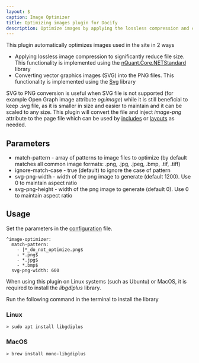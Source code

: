 ```yaml
---
layout: $
caption: Image Optimizer
title: Optimizing images plugin for Docify
description: Optimize images by applying the lossless compression and converting vector images to png
---
```

This plugin automatically optimizes images used in the site in 2 ways

* Applying lossless image compression to significantly reduce file size. This functionality is implemented using the [nQuant.Core.NETStandard](https://www.nuget.org/packages/nQuant.Core.NETStandard/) library
* Converting vector graphics images (SVG) into the PNG files. This functionality is implemented using the [Svg](https://www.nuget.org/packages/Svg/) library

SVG to PNG conversion is useful when SVG file is not supported (for example Open Graph image attribute *og:image*) while it is still beneficial to keep .svg file, as it is smaller in size and easier to maintain and it can be scaled to any size. This plugin will convert the file and inject *image-png* attribute to the page file which can be used by [includes](/includes/) or [layouts](/layouts/) as needed.

## Parameters

* match-pattern - array of patterns to image files to optimize (by default matches all common image formats: .png, .jpg, .jpeg, .bmp, .tif, .tiff)
* ignore-match-case - true (default) to ignore the case of pattern
* svg-png-width - width of the png image to generate (default 1200). Use 0 to maintain aspect ratio
* svg-png-height - width of the png image to generate (default 0). Use 0 to maintain aspect ratio

## Usage

Set the parameters in the [configuration](/configuration/) file.

~~~
^image-optimizer:
  match-pattern:
    - |*_do_not_optimize.png$
    - *.png$
    - *.jpg$
    - *.bmp$
  svg-png-width: 600
~~~

When using this plugin on Linux systems (such as Ubuntu) or MacOS, it is required to install the *libgdiplus* library.

Run the following command in the terminal to install the library

### Linux

~~~
> sudo apt install libgdiplus
~~~

### MacOS

~~~
> brew install mono-libgdiplus
~~~